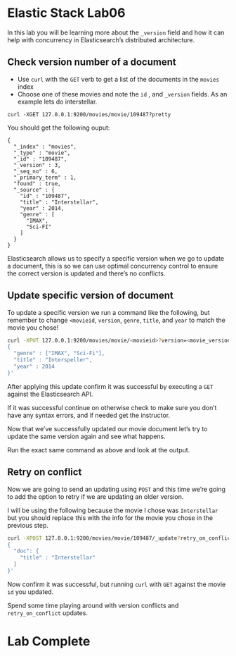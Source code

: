 # Elastic Stack Lab06
In this lab you will be learning more about the `_version` field and how it can help with concurrency in Elasticsearch’s distributed architecture. 

## Check version number of a document 
* Use `curl` with the `GET` verb to get a list of the documents in the `movies` index
* Choose one of these movies and note the `id` , and `_version` fields.
As an example lets do interstellar.  
```
curl -XGET 127.0.0.1:9200/movies/movie/109487?pretty
```
You should get the following ouput:
```
{
  "_index" : "movies",
  "_type" : "movie",
  "_id" : "109487",
  "_version" : 3,
  "_seq_no" : 6,
  "_primary_term" : 1,
  "found" : true,
  "_source" : {
    "id" : "109487",
    "title" : "Interstellar",
    "year" : 2014,
    "genre" : [
      "IMAX",
      "Sci-FI"
    ]
  }
}
```


Elasticsearch allows us to specify a specific version when we go to update a document, this is so we can use optimal concurrency control to ensure the correct version is updated and there’s no conflicts.

## Update specific version of document
To update a specific version we run a command like the following, but remember to change `<movieid`, `version`, `genre`, `title`, and `year` to match the movie you chose! 
```bash
curl -XPUT 127.0.0.1:9200/movies/movie/<movieid>?version=<movie_version> -d '
{
  "genre" : ["IMAX", "Sci-Fi"],
  "title" : "Interspeller",
  "year" : 2014
}'
```

After applying this update confirm it was successful by executing a `GET` against the Elasticsearch API. 

If it was successful continue on otherwise check to make sure you don’t have any syntax errors, and if needed get the instructor. 

Now that we’ve successfully updated our movie document let’s try to update the same version again and see what happens. 

Run the exact same command as above and look at the output. 

## Retry on conflict 
Now we are going to send an updating using `POST` and this time we’re going to add the option to retry if we are updating an older version. 

I will be using the following because the movie I chose was `Interstellar` but you should replace this with the info for the movie you chose in the previous step. 
```bash
curl -XPOST 127.0.0.1:9200/movies/movie/109487/_update?retry_on_conflict=5 -d '
{
  "doc": {
    "title" : "Interstellar"
  }
}'
```

Now confirm it was successful, but running `curl` with `GET` against the movie `id` you updated. 

Spend some time playing around with version conflicts and `retry_on_conflict` updates.

# Lab Complete 
